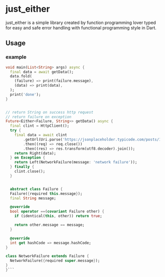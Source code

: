 
# just_either

just_either is a simple library created by function programming lover typed for easy and safe error handling with functional programming style in Dart.

## Usage

### example

```dart
void main(List<String> args) async {
  final data = await getData();
  data.fold(
    (failure) => print(failure.message),
    (data) => print(data),
  );
  print('done');
}


// return String on success http request
// return failure on exception
Future<Either<Failure, String>> getData() async {
  final clint = HttpClient();
  try {
    final data = await clint
        .getUrl(Uri.parse('https://jsonplaceholder.typicode.com/posts/1'))
        .then((req) => req.close())
        .then((res) => res.transform(utf8.decoder).join());
    return Right(data);
  } on Exception {
    return Left(NetworkFailure(message: 'network failure'));
  } finally {
    clint.close();
  }


  abstract class Failure {
  Failure({required this.message});
  final String message;

  @override
  bool operator ==(covariant Failure other) {
    if (identical(this, other)) return true;

    return other.message == message;
  }

  @override
  int get hashCode => message.hashCode;
}

class NetworkFailure extends Failure {
  NetworkFailure({required super.message});
}
}```
